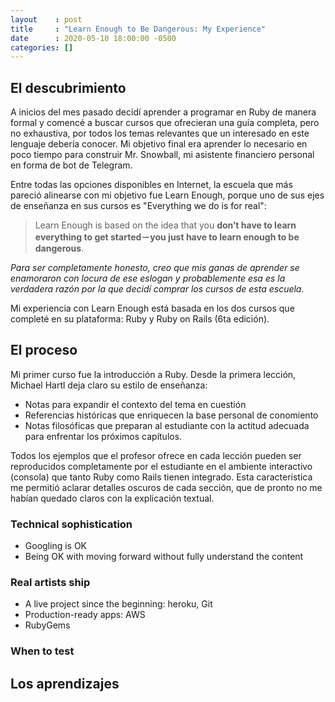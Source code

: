 ```yaml
---
layout    : post
title     : "Learn Enough to Be Dangerous: My Experience"
date      : 2020-05-10 18:00:00 -0500
categories: []
---
```


## El descubrimiento

A inicios del mes pasado decidí aprender a programar en Ruby de manera formal y comencé a buscar cursos que ofrecieran una guía completa, pero no exhaustiva, por todos los temas relevantes que un interesado en este lenguaje debería conocer. Mi objetivo final era aprender lo necesario en poco tiempo para construir Mr. Snowball, mi asistente financiero personal en forma de bot de Telegram.

Entre todas las opciones disponibles en Internet, la escuela que más pareció alinearse con mi objetivo fue Learn Enough, porque uno de sus ejes de enseñanza en sus cursos es "Everything we do is for real":

> Learn Enough is based on the idea that you **don’t have to learn everything to get started－you just have to learn enough to be dangerous**.

_Para ser completamente honesto, creo que mis ganas de aprender se enamoraron con locura de ese eslogan y probablemente esa es la verdadera razón por la que decidí comprar los cursos de esta escuela._

Mi experiencia con Learn Enough está basada en los dos cursos que completé en su plataforma: Ruby y Ruby on Rails (6ta edición).

## El proceso

Mi primer curso fue la introducción a Ruby. Desde la primera lección, Michael Hartl deja claro su estilo de enseñanza:

- Notas  para expandir el contexto del tema en cuestión
- Referencias históricas que enriquecen la base personal de conomiento
- Notas filosóficas que preparan al estudiante con la actitud adecuada para enfrentar los próximos capítulos.


Todos los ejemplos que el profesor ofrece en cada lección pueden ser reproducidos completamente por el estudiante en el ambiente interactivo (consola) que tanto Ruby como Rails tienen integrado. Esta característica me permitió aclarar detalles oscuros de cada sección, que de pronto no me habían quedado claros con la explicación textual.

### Technical sophistication

- Googling is OK
- Being OK with moving forward without fully understand the content 

### Real artists ship

- A live project since the beginning: heroku, Git
- Production-ready apps: AWS
- RubyGems

### When to test

## Los aprendizajes



